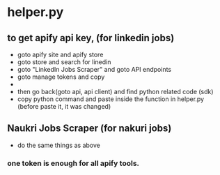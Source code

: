# helper.py

## to get apify api key, (for linkedin jobs)
- goto apify site and apify store
- goto store and search for linedin
- goto "LinkedIn Jobs Scraper" and goto API endpoints
- goto manage tokens and copy
- 
- then go back(goto api, api client) and find python related code (sdk)
- copy python command and paste inside the function in helper.py (before paste it, it was changed)

## Naukri Jobs Scraper (for nakuri jobs)
- do the same things as above

### one token is enough for all apify tools.